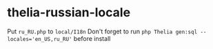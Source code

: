 # thelia-russian-locale

Put `ru_RU.php` to `local/I18n`
Don't forget to run `php Thelia gen:sql --locales='en_US,ru_RU'` before install
